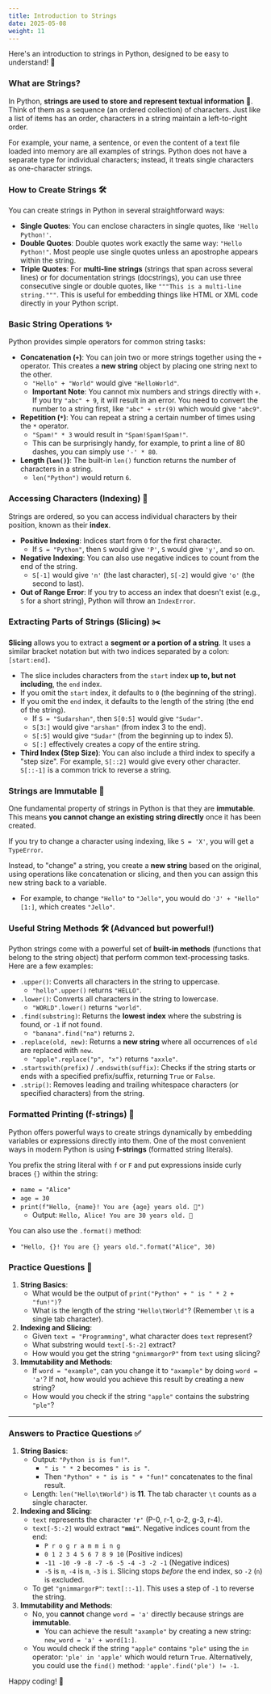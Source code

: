 ```yaml
---
title: Introduction to Strings
date: 2025-05-08
weight: 11
---
```


Here's an introduction to strings in Python, designed to be easy to understand! 🥳

### What are Strings?

In Python, **strings are used to store and represent textual information** 📝. Think of them as a sequence (an ordered collection) of characters. Just like a list of items has an order, characters in a string maintain a left-to-right order.

For example, your name, a sentence, or even the content of a text file loaded into memory are all examples of strings. Python does not have a separate type for individual characters; instead, it treats single characters as one-character strings.

### How to Create Strings 🛠️

You can create strings in Python in several straightforward ways:

*   **Single Quotes**: You can enclose characters in single quotes, like `'Hello Python!'`.
*   **Double Quotes**: Double quotes work exactly the same way: `"Hello Python!"`. Most people use single quotes unless an apostrophe appears within the string.
*   **Triple Quotes**: For **multi-line strings** (strings that span across several lines) or for documentation strings (docstrings), you can use three consecutive single or double quotes, like `"""This is a multi-line string."""`. This is useful for embedding things like HTML or XML code directly in your Python script.

### Basic String Operations ✨

Python provides simple operators for common string tasks:

*   **Concatenation (`+`)**: You can join two or more strings together using the `+` operator. This creates a **new string** object by placing one string next to the other.
    *   `"Hello" + "World"` would give `"HelloWorld"`.
    *   **Important Note**: You cannot mix numbers and strings directly with `+`. If you try `"abc" + 9`, it will result in an error. You need to convert the number to a string first, like `"abc" + str(9)` which would give `"abc9"`.
*   **Repetition (`*`)**: You can repeat a string a certain number of times using the `*` operator.
    *   `"Spam!" * 3` would result in `"Spam!Spam!Spam!"`.
    *   This can be surprisingly handy, for example, to print a line of 80 dashes, you can simply use `'-' * 80`.
*   **Length (`len()`)**: The built-in `len()` function returns the number of characters in a string.
    *   `len("Python")` would return `6`.

### Accessing Characters (Indexing) 🎯

Strings are ordered, so you can access individual characters by their position, known as their **index**.

*   **Positive Indexing**: Indices start from `0` for the first character.
    *   If `S = "Python"`, then `S` would give `'P'`, `S` would give `'y'`, and so on.
*   **Negative Indexing**: You can also use negative indices to count from the end of the string.
    *   `S[-1]` would give `'n'` (the last character), `S[-2]` would give `'o'` (the second to last).
*   **Out of Range Error**: If you try to access an index that doesn't exist (e.g., `S` for a short string), Python will throw an `IndexError`.

### Extracting Parts of Strings (Slicing) ✂️

**Slicing** allows you to extract a **segment or a portion of a string**. It uses a similar bracket notation but with two indices separated by a colon: `[start:end]`.

*   The slice includes characters from the `start` index **up to, but not including**, the `end` index.
*   If you omit the `start` index, it defaults to `0` (the beginning of the string).
*   If you omit the `end` index, it defaults to the length of the string (the end of the string).
    *   If `S = "Sudarshan"`, then `S[0:5]` would give `"Sudar"`.
    *   `S[3:]` would give `"arshan"` (from index 3 to the end).
    *   `S[:5]` would give `"Sudar"` (from the beginning up to index 5).
    *   `S[:]` effectively creates a copy of the entire string.
*   **Third Index (Step Size)**: You can also include a third index to specify a "step size". For example, `S[::2]` would give every other character. `S[::-1]` is a common trick to reverse a string.

### Strings are Immutable 🧱

One fundamental property of strings in Python is that they are **immutable**. This means **you cannot change an existing string directly** once it has been created.

If you try to change a character using indexing, like `S = 'X'`, you will get a `TypeError`.

Instead, to "change" a string, you create a **new string** based on the original, using operations like concatenation or slicing, and then you can assign this new string back to a variable.
*   For example, to change `"Hello"` to `"Jello"`, you would do `'J' + "Hello"[1:]`, which creates `"Jello"`.

### Useful String Methods 🛠️ (Advanced but powerful!)

Python strings come with a powerful set of **built-in methods** (functions that belong to the string object) that perform common text-processing tasks. Here are a few examples:

*   `.upper()`: Converts all characters in the string to uppercase.
    *   `"hello".upper()` returns `"HELLO"`.
*   `.lower()`: Converts all characters in the string to lowercase.
    *   `"WORLD".lower()` returns `"world"`.
*   `.find(substring)`: Returns the **lowest index** where the substring is found, or `-1` if not found.
    *   `"banana".find("na")` returns `2`.
*   `.replace(old, new)`: Returns a **new string** where all occurrences of `old` are replaced with `new`.
    *   `"apple".replace("p", "x")` returns `"axxle"`.
*   `.startswith(prefix)` / `.endswith(suffix)`: Checks if the string starts or ends with a specified prefix/suffix, returning `True` or `False`.
*   `.strip()`: Removes leading and trailing whitespace characters (or specified characters) from the string.

### Formatted Printing (f-strings) 🎨

Python offers powerful ways to create strings dynamically by embedding variables or expressions directly into them. One of the most convenient ways in modern Python is using **f-strings** (formatted string literals).

You prefix the string literal with `f` or `F` and put expressions inside curly braces `{}` within the string:
*   `name = "Alice"`
*   `age = 30`
*   `print(f"Hello, {name}! You are {age} years old. 🎉")`
    *   Output: `Hello, Alice! You are 30 years old. 🎉`

You can also use the `.format()` method:
*   `"Hello, {}! You are {} years old.".format("Alice", 30)`

### Practice Questions 🧠

1.  **String Basics**:
    *   What would be the output of `print("Python" + " is " * 2 + "fun!")`?
    *   What is the length of the string `"Hello\tWorld"`? (Remember `\t` is a single tab character).
2.  **Indexing and Slicing**:
    *   Given `text = "Programming"`, what character does `text` represent?
    *   What substring would `text[-5:-2]` extract?
    *   How would you get the string `"gnimmargorP"` from `text` using slicing?
3.  **Immutability and Methods**:
    *   If `word = "example"`, can you change it to `"axample"` by doing `word = 'a'`? If not, how would you achieve this result by creating a new string?
    *   How would you check if the string `"apple"` contains the substring `"ple"`?

---

### Answers to Practice Questions ✅

1.  **String Basics**:
    *   Output: `"Python is is fun!"`.
        *   `" is " * 2` becomes `" is is "`.
        *   Then `"Python" + " is is " + "fun!"` concatenates to the final result.
    *   Length: `len("Hello\tWorld")` is **11**. The tab character `\t` counts as a single character.
2.  **Indexing and Slicing**:
    *   `text` represents the character **`'r'`** (P-0, r-1, o-2, g-3, r-4).
    *   `text[-5:-2]` would extract **`"mmi"`**. Negative indices count from the end:
        *   `P r o g r a m m i n g`
        *   `0 1 2 3 4 5 6 7 8 9 10` (Positive indices)
        *   `-11 -10 -9 -8 -7 -6 -5 -4 -3 -2 -1` (Negative indices)
        *   `-5` is `m`, `-4` is `m`, `-3` is `i`. Slicing stops *before* the end index, so `-2` (`n`) is excluded.
    *   To get `"gnimmargorP"`: `text[::-1]`. This uses a step of `-1` to reverse the string.
3.  **Immutability and Methods**:
    *   No, you **cannot** change `word = 'a'` directly because strings are **immutable**.
        *   You can achieve the result `"axample"` by creating a new string: `new_word = 'a' + word[1:]`.
    *   You would check if the string `"apple"` contains `"ple"` using the `in` operator: `'ple' in 'apple'` which would return `True`. Alternatively, you could use the `find()` method: `'apple'.find('ple') != -1`.

Happy coding! 🎉